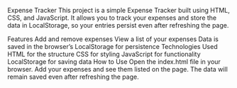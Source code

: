 Expense Tracker
This project is a simple Expense Tracker built using HTML, CSS, and JavaScript. It allows you to track your expenses and store the data in LocalStorage, so your entries persist even after refreshing the page.

Features
  Add and remove expenses
  View a list of your expenses
  Data is saved in the browser’s LocalStorage for persistence
Technologies Used
  HTML for the structure
  CSS for styling
  JavaScript for functionality
  LocalStorage for saving data
How to Use
  Open the index.html file in your browser.
  Add your expenses and see them listed on the page.
  The data will remain saved even after refreshing the page.

